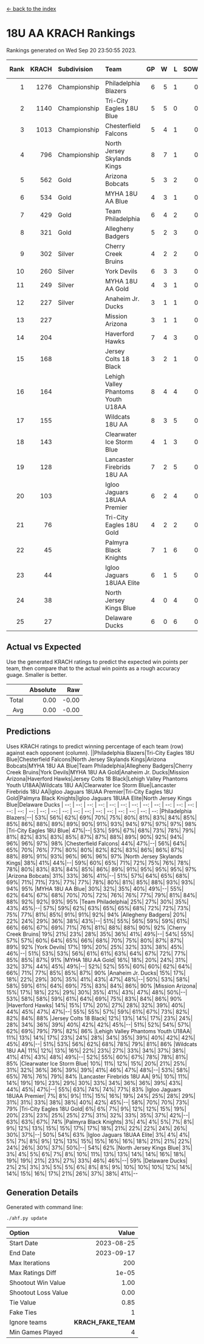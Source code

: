 [<- back to the index](readme.md)
# 18U AA KRACH Rankings
Rankings generated on Wed Sep 20 23:50:55 2023.

Rank|KRACH|Subdivision|Team|GP|W|L|SOW|SOL|T|SoS|Exp Wins|Win Diff
---:|---:|:---|:---|---:|---:|---:|---:|---:|---:|---:|---:|---:
1|1276|Championship|Philadelphia Blazers|6|5|1|0|0|0|472|5.8|-0.0
2|1140|Championship|Tri-City Eagles 18U Blue|5|5|0|0|0|0|165|5.9|0.0
3|1013|Championship|Chesterfield Falcons|5|4|1|0|0|0|483|4.8|-0.0
4|796|Championship|North Jersey Skylands Kings|8|7|1|0|0|0|259|7.8|-0.0
5|562|Gold|Arizona Bobcats|5|3|2|0|0|0|572|3.8|-0.0
6|534|Gold|MYHA 18U AA Blue|4|3|1|0|0|0|276|3.9|0.0
7|429|Gold|Team Philadelphia|6|4|2|0|0|0|367|4.8|-0.0
8|321|Gold|Allegheny Badgers|5|2|3|0|0|0|570|2.8|-0.0
9|302|Silver|Cherry Creek Bruins|4|2|2|0|0|0|444|2.9|0.0
10|260|Silver|York Devils|6|3|3|0|0|0|454|3.8|-0.0
11|249|Silver|MYHA 18U AA Gold|4|3|1|0|0|0|126|3.9|0.0
12|227|Silver|Anaheim Jr. Ducks|3|1|1|0|0|1|227|2.7|0.0
13|227||Mission Arizona|3|1|1|0|0|1|227|2.7|0.0
14|204||Haverford Hawks|7|4|3|0|0|0|267|4.9|0.0
15|168||Jersey Colts 18 Black|3|2|1|0|0|0|116|2.9|0.0
16|164||Lehigh Valley Phantoms Youth U18AA|8|4|4|0|0|0|202|4.9|0.0
17|155||Wildcats 18U AA|8|3|5|0|0|0|340|3.8|-0.0
18|143||Clearwater Ice Storm Blue|4|1|3|0|0|0|419|1.8|-0.0
19|128||Lancaster Firebrids 18U AA|7|2|5|0|0|0|513|2.9|0.0
20|103||Igloo Jaguars 18UAA Premier|6|2|4|0|0|0|335|2.9|0.0
21|76||Tri-City Eagles 18U Gold|4|2|2|0|0|0|89|2.9|0.0
22|45||Palmyra Black Knights|7|1|6|0|0|0|275|1.9|0.0
23|44||Igloo Jaguars 18UAA Elite|6|1|5|0|0|0|189|1.9|0.0
24|38||North Jersey Kings Blue|4|0|4|0|0|0|318|0.9|0.0
25|27||Delaware Ducks|6|0|6|0|0|0|407|0.9|0.0

## Actual vs Expected
Use the generated KRACH ratings to predict the expected win points per team, then compare that to the actual win points as a rough accuracy guage. Smaller is better.

||Absolute|Raw
|---:|---:|---:
|Total|0.00|-0.00
|Avg|0.00|-0.00

## Predictions
Uses KRACH ratings to predict winning percentage of each team (row) against each opponent (column).
||Philadelphia Blazers|Tri-City Eagles 18U Blue|Chesterfield Falcons|North Jersey Skylands Kings|Arizona Bobcats|MYHA 18U AA Blue|Team Philadelphia|Allegheny Badgers|Cherry Creek Bruins|York Devils|MYHA 18U AA Gold|Anaheim Jr. Ducks|Mission Arizona|Haverford Hawks|Jersey Colts 18 Black|Lehigh Valley Phantoms Youth U18AA|Wildcats 18U AA|Clearwater Ice Storm Blue|Lancaster Firebrids 18U AA|Igloo Jaguars 18UAA Premier|Tri-City Eagles 18U Gold|Palmyra Black Knights|Igloo Jaguars 18UAA Elite|North Jersey Kings Blue|Delaware Ducks
| --: | --: | --: | --: | --: | --: | --: | --: | --: | --: | --: | --: | --: | --: | --: | --: | --: | --: | --: | --: | --: | --: | --: | --: | --: | --: 
|Philadelphia Blazers|--| 53%| 56%| 62%| 69%| 70%| 75%| 80%| 81%| 83%| 84%| 85%| 85%| 86%| 88%| 89%| 89%| 90%| 91%| 93%| 94%| 97%| 97%| 97%| 98%
|Tri-City Eagles 18U Blue| 47%|--| 53%| 59%| 67%| 68%| 73%| 78%| 79%| 81%| 82%| 83%| 83%| 85%| 87%| 87%| 88%| 89%| 90%| 92%| 94%| 96%| 96%| 97%| 98%
|Chesterfield Falcons| 44%| 47%|--| 56%| 64%| 65%| 70%| 76%| 77%| 80%| 80%| 82%| 82%| 83%| 86%| 86%| 87%| 88%| 89%| 91%| 93%| 96%| 96%| 96%| 97%
|North Jersey Skylands Kings| 38%| 41%| 44%|--| 59%| 60%| 65%| 71%| 72%| 75%| 76%| 78%| 78%| 80%| 83%| 83%| 84%| 85%| 86%| 89%| 91%| 95%| 95%| 95%| 97%
|Arizona Bobcats| 31%| 33%| 36%| 41%|--| 51%| 57%| 64%| 65%| 68%| 69%| 71%| 71%| 73%| 77%| 77%| 78%| 80%| 81%| 85%| 88%| 93%| 93%| 94%| 95%
|MYHA 18U AA Blue| 30%| 32%| 35%| 40%| 49%|--| 55%| 62%| 64%| 67%| 68%| 70%| 70%| 72%| 76%| 76%| 77%| 79%| 81%| 84%| 88%| 92%| 92%| 93%| 95%
|Team Philadelphia| 25%| 27%| 30%| 35%| 43%| 45%|--| 57%| 59%| 62%| 63%| 65%| 65%| 68%| 72%| 72%| 73%| 75%| 77%| 81%| 85%| 91%| 91%| 92%| 94%
|Allegheny Badgers| 20%| 22%| 24%| 29%| 36%| 38%| 43%|--| 51%| 55%| 56%| 59%| 59%| 61%| 66%| 66%| 67%| 69%| 71%| 76%| 81%| 88%| 88%| 90%| 92%
|Cherry Creek Bruins| 19%| 21%| 23%| 28%| 35%| 36%| 41%| 49%|--| 54%| 55%| 57%| 57%| 60%| 64%| 65%| 66%| 68%| 70%| 75%| 80%| 87%| 87%| 89%| 92%
|York Devils| 17%| 19%| 20%| 25%| 32%| 33%| 38%| 45%| 46%|--| 51%| 53%| 53%| 56%| 61%| 61%| 63%| 64%| 67%| 72%| 77%| 85%| 85%| 87%| 91%
|MYHA 18U AA Gold| 16%| 18%| 20%| 24%| 31%| 32%| 37%| 44%| 45%| 49%|--| 52%| 52%| 55%| 60%| 60%| 62%| 64%| 66%| 71%| 77%| 85%| 85%| 87%| 90%
|Anaheim Jr. Ducks| 15%| 17%| 18%| 22%| 29%| 30%| 35%| 41%| 43%| 47%| 48%|--| 50%| 53%| 58%| 58%| 59%| 61%| 64%| 69%| 75%| 83%| 84%| 86%| 90%
|Mission Arizona| 15%| 17%| 18%| 22%| 29%| 30%| 35%| 41%| 43%| 47%| 48%| 50%|--| 53%| 58%| 58%| 59%| 61%| 64%| 69%| 75%| 83%| 84%| 86%| 90%
|Haverford Hawks| 14%| 15%| 17%| 20%| 27%| 28%| 32%| 39%| 40%| 44%| 45%| 47%| 47%|--| 55%| 55%| 57%| 59%| 61%| 67%| 73%| 82%| 82%| 84%| 88%
|Jersey Colts 18 Black| 12%| 13%| 14%| 17%| 23%| 24%| 28%| 34%| 36%| 39%| 40%| 42%| 42%| 45%|--| 51%| 52%| 54%| 57%| 62%| 69%| 79%| 79%| 82%| 86%
|Lehigh Valley Phantoms Youth U18AA| 11%| 13%| 14%| 17%| 23%| 24%| 28%| 34%| 35%| 39%| 40%| 42%| 42%| 45%| 49%|--| 51%| 53%| 56%| 62%| 68%| 78%| 79%| 81%| 86%
|Wildcats 18U AA| 11%| 12%| 13%| 16%| 22%| 23%| 27%| 33%| 34%| 37%| 38%| 41%| 41%| 43%| 48%| 49%|--| 52%| 55%| 60%| 67%| 78%| 78%| 81%| 85%
|Clearwater Ice Storm Blue| 10%| 11%| 12%| 15%| 20%| 21%| 25%| 31%| 32%| 36%| 36%| 39%| 39%| 41%| 46%| 47%| 48%|--| 53%| 58%| 65%| 76%| 76%| 79%| 84%
|Lancaster Firebrids 18U AA|  9%| 10%| 11%| 14%| 19%| 19%| 23%| 29%| 30%| 33%| 34%| 36%| 36%| 39%| 43%| 44%| 45%| 47%|--| 55%| 63%| 74%| 74%| 77%| 83%
|Igloo Jaguars 18UAA Premier|  7%|  8%|  9%| 11%| 15%| 16%| 19%| 24%| 25%| 28%| 29%| 31%| 31%| 33%| 38%| 38%| 40%| 42%| 45%|--| 58%| 70%| 70%| 73%| 79%
|Tri-City Eagles 18U Gold|  6%|  6%|  7%|  9%| 12%| 12%| 15%| 19%| 20%| 23%| 23%| 25%| 25%| 27%| 31%| 32%| 33%| 35%| 37%| 42%|--| 63%| 63%| 67%| 74%
|Palmyra Black Knights|  3%|  4%|  4%|  5%|  7%|  8%|  9%| 12%| 13%| 15%| 15%| 17%| 17%| 18%| 21%| 22%| 22%| 24%| 26%| 30%| 37%|--| 50%| 54%| 63%
|Igloo Jaguars 18UAA Elite|  3%|  4%|  4%|  5%|  7%|  8%|  9%| 12%| 13%| 15%| 15%| 16%| 16%| 18%| 21%| 21%| 22%| 24%| 26%| 30%| 37%| 50%|--| 54%| 62%
|North Jersey Kings Blue|  3%|  3%|  4%|  5%|  6%|  7%|  8%| 10%| 11%| 13%| 13%| 14%| 14%| 16%| 18%| 19%| 19%| 21%| 23%| 27%| 33%| 46%| 46%|--| 59%
|Delaware Ducks|  2%|  2%|  3%|  3%|  5%|  5%|  6%|  8%|  8%|  9%| 10%| 10%| 10%| 12%| 14%| 14%| 15%| 16%| 17%| 21%| 26%| 37%| 38%| 41%|--

## Generation Details

Generated with command line:
```
./ahf.py update
```

| Option | Value |
| :----- | ----: |
| Start Date | 2023-08-25 |
| End Date | 2023-09-17 |
| Max Iterations | 200 |
| Max Ratings Diff | 1e-05 |
| Shootout Win Value | 1.00 |
| Shootout Loss Value | 0.00 |
| Tie Value | 0.85 |
| Fake Ties | 1 |
| Ignore teams | __KRACH_FAKE_TEAM__ |
| Min Games Played | 4 |

